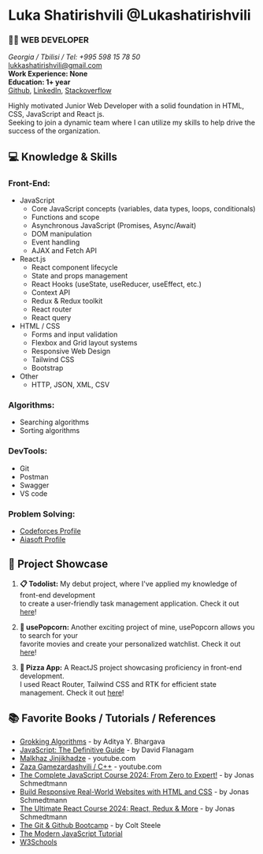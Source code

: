 # Luka Shatirishvili @Lukashatirishvili

### 👨‍💻 WEB DEVELOPER 

*Georgia / Tbilisi / Tel: +995 598 15 78 50* <br/> 
lukkashatirishvili@gmail.com <br/> 
**Work Experience: None** <br/>
**Education: 1+ year** <br/>
[Github](https://github.com/Lukashatirishvili), [LinkedIn](https://www.linkedin.com/in/luka-shatirishvili-a5861a223/), [Stackoverflow](https://stackoverflow.com/users/21602692/luka-shatirishvili)

Highly motivated Junior Web Developer with a solid foundation in HTML, CSS, JavaScript and React js. <br/> Seeking to join a dynamic team where I can utilize my skills to help drive the success of the organization.

## 💻 Knowledge & Skills

### **Front-End:** 
  - JavaScript
    - Core JavaScript concepts (variables, data types, loops, conditionals)
    - Functions and scope
    - Asynchronous JavaScript (Promises, Async/Await)
    - DOM manipulation
    - Event handling
    - AJAX and Fetch API
  - React.js
    - React component lifecycle
    - State and props management
    - React Hooks (useState, useReducer, useEffect, etc.)
    - Context API
    - Redux & Redux toolkit
    - React router
    - React query
  - HTML / CSS
    - Forms and input validation
    - Flexbox and Grid layout systems
    - Responsive Web Design
    - Tailwind CSS
    - Bootstrap
  - Other 
    - HTTP, JSON, XML, CSV
### **Algorithms:**
  - Searching algorithms
  - Sorting algorithms
### **DevTools:**
  -  Git
  -  Postman
  -  Swagger
  -  VS code
### **Problem Solving:** 
  - [Codeforces Profile](https://codeforces.com/profile/Lukashatirishvili)
  - [Aiasoft Profile](https://www.aiasoft.ge/profile/Lukashatirishvili)

## 🚀 Project Showcase

1. **📋 Todolist:** My debut project, where I've applied my knowledge of front-end development <br/> to create a user-friendly task management application. Check it out [here](https://todolist-app-two-rust.vercel.app/)!

2. **🍿 usePopcorn:** Another exciting project of mine, usePopcorn allows you to search for your <br/> favorite movies and create your personalized watchlist. Check it out [here](https://usepopcorn-app-five.vercel.app/)!

3. **🍕 Pizza App:** A ReactJS project showcasing proficiency in front-end development. <br/> I used React Router, Tailwind CSS and RTK for efficient state management. Check it out [here](https://orderpizza-app.vercel.app/)!

## 📚 Favorite Books / Tutorials / References

* [Grokking Algorithms](https://g.co/kgs/8Xn1b4) - by Aditya Y. Bhargava
* [JavaScript: The Definitive Guide](https://g.co/kgs/Mj7qkx) - by David Flanagam
* [Malkhaz Jinjikhadze](https://www.youtube.com/playlist?list=PL2XGvKfYRbDvWZ2YNf-dVHp5Ak3EXAxd8) - youtube.com
* [Zaza Gamezardashvili / C++](https://www.youtube.com/playlist?list=PLJTvi6Vq8-z8GgVyxJq7dTnuFxSFPYVcJ) - youtube.com
* [The Complete JavaScript Course 2024: From Zero to Expert!](https://www.udemy.com/course/the-complete-javascript-course/) - by Jonas Schmedtmann
* [Build Responsive Real-World Websites with HTML and CSS](https://www.udemy.com/course/design-and-develop-a-killer-website-with-html5-and-css3/) - by Jonas Schmedtmann
* [The Ultimate React Course 2024: React, Redux & More](https://www.udemy.com/course/the-ultimate-react-course/) - by Jonas Schmedtmann
* [The Git & Github Bootcamp](https://www.udemy.com/course/git-and-github-bootcamp/) - by Colt Steele
* [The Modern JavaScript Tutorial](https://javascript.info/)
* [W3Schools](https://www.w3schools.com/js/default.asp)
